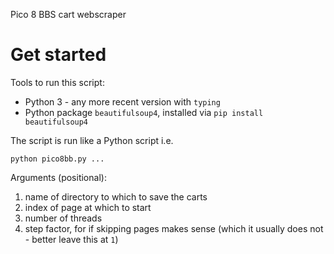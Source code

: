 Pico 8 BBS cart webscraper

# Get started
Tools to run this script:
<ul>
  <li>Python 3 - any more recent version with <code>typing</code></li>
  <li>Python package <code>beautifulsoup4</code>, installed via <code>pip install beautifulsoup4</code></li>
</ul>

The script is run like a Python script i.e.

<code>python pico8bb.py ...</code>

Arguments (positional):
<ol>
  <li>name of directory to which to save the carts</li>
  <li>index of page at which to start</li>
  <li>number of threads</li>
  <li>step factor, for if skipping pages makes sense (which it usually does not - better leave this at <code>1</code>)</li>
</ol>
